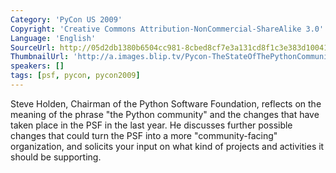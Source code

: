 ```yaml
---
Category: 'PyCon US 2009'
Copyright: 'Creative Commons Attribution-NonCommercial-ShareAlike 3.0'
Language: 'English'
SourceUrl: http://05d2db1380b6504cc981-8cbed8cf7e3a131cd8f1c3e383d10041.r93.cf2.rackcdn.com/pycon-us-2009/145_pycon-2009-the-state-of-the-python-community-leading-the-python-tribe-118.mp4
ThumbnailUrl: 'http://a.images.blip.tv/Pycon-TheStateOfThePythonCommunityLeadingThePythonTribe902-75.jpg'
speakers: []
tags: [psf, pycon, pycon2009]
---
```

  
Steve Holden, Chairman of the Python Software Foundation, reflects on the
meaning of the phrase "the Python community" and the changes that have taken
place in the PSF in the last year. He discusses further possible changes that
could turn the PSF into a more "community-facing" organization, and solicits
your input on what kind of projects and activities it should be supporting.

